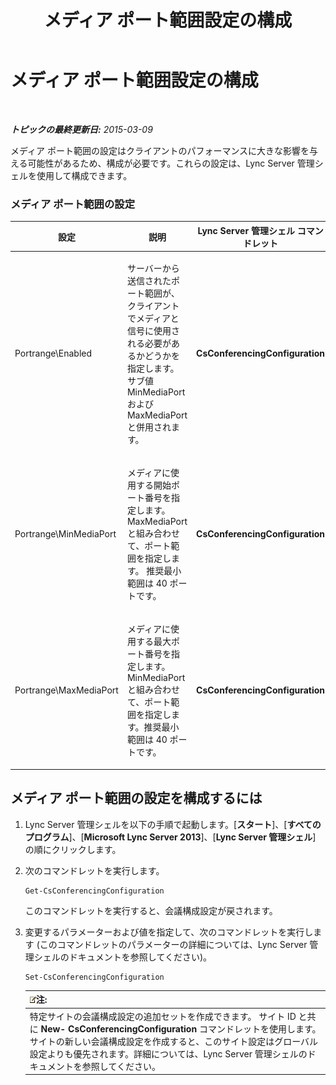 ﻿---
title: メディア ポート範囲設定の構成
TOCTitle: メディア ポート範囲設定の構成
ms:assetid: 2c4b7c0b-0dce-48f4-a489-336d6e526f7c
ms:mtpsurl: https://technet.microsoft.com/ja-jp/library/JJ204770(v=OCS.15)
ms:contentKeyID: 48271655
ms.date: 05/19/2016
mtps_version: v=OCS.15
ms.translationtype: HT
---

# メディア ポート範囲設定の構成

 

_**トピックの最終更新日:** 2015-03-09_

メディア ポート範囲の設定はクライアントのパフォーマンスに大きな影響を与える可能性があるため、構成が必要です。これらの設定は、Lync Server 管理シェルを使用して構成できます。

### メディア ポート範囲の設定

<table>
<colgroup>
<col style="width: 25%" />
<col style="width: 25%" />
<col style="width: 25%" />
<col style="width: 25%" />
</colgroup>
<thead>
<tr class="header">
<th>設定</th>
<th>説明</th>
<th>Lync Server 管理シェル コマンドレット</th>
<th>コマンドレット パラメーター</th>
</tr>
</thead>
<tbody>
<tr class="odd">
<td><p>Portrange\Enabled</p></td>
<td><p>サーバーから送信されたポート範囲が、クライアントでメディアと信号に使用される必要があるかどうかを指定します。 サブ値 MinMediaPort および MaxMediaPort と併用されます。</p></td>
<td><p><strong>CsConferencingConfiguration</strong></p></td>
<td><p>ClientMediaPortRangeEnabled</p></td>
</tr>
<tr class="even">
<td><p>Portrange\MinMediaPort</p></td>
<td><p>メディアに使用する開始ポート番号を指定します。 MaxMediaPort と組み合わせて、ポート範囲を指定します。 推奨最小範囲は 40 ポートです。</p></td>
<td><p><strong>CsConferencingConfiguration</strong></p></td>
<td><p>ClientMediaPort (クライアントのメディアに使用する開始ポート番号を表します。)</p></td>
</tr>
<tr class="odd">
<td><p>Portrange\MaxMediaPort</p></td>
<td><p>メディアに使用する最大ポート番号を指定します。 MinMediaPort と組み合わせて、ポート範囲を指定します。推奨最小範囲は 40 ポートです。</p></td>
<td><p><strong>CsConferencingConfiguration</strong></p></td>
<td><p>ClientMediaPortRange (クライアントのメディアに使用できるポートの合計数を示します。既定値は 40 です。)</p></td>
</tr>
</tbody>
</table>


## メディア ポート範囲の設定を構成するには

1.  Lync Server 管理シェルを以下の手順で起動します。\[**スタート**\]、\[**すべてのプログラム**\]、\[**Microsoft Lync Server 2013**\]、\[**Lync Server 管理シェル**\] の順にクリックします。

2.  次のコマンドレットを実行します。
    
        Get-CsConferencingConfiguration
    
    このコマンドレットを実行すると、会議構成設定が戻されます。

3.  変更するパラメーターおよび値を指定して、次のコマンドレットを実行します (このコマンドレットのパラメーターの詳細については、Lync Server 管理シェルのドキュメントを参照してください)。
    
        Set-CsConferencingConfiguration
    
    <table>
    <thead>
    <tr class="header">
    <th><img src="images/Gg412781.note(OCS.15).gif" title="note" alt="note" />注:</th>
    </tr>
    </thead>
    <tbody>
    <tr class="odd">
    <td>特定サイトの会議構成設定の追加セットを作成できます。 サイト ID と共に <strong>New- CsConferencingConfiguration</strong> コマンドレットを使用します。 サイトの新しい会議構成設定を作成すると、このサイト設定はグローバル設定よりも優先されます。詳細については、Lync Server 管理シェルのドキュメントを参照してください。</td>
    </tr>
    </tbody>
    </table>


